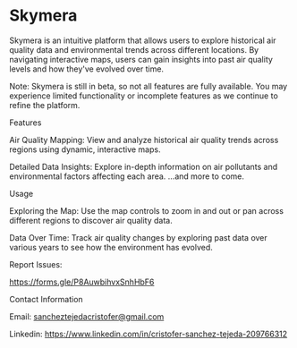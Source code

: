 # Skymera
Skymera is an intuitive platform that allows users to explore historical air quality data and environmental trends across different locations. By navigating interactive maps, users can gain insights into past air quality levels and how they've evolved over time.

Note: Skymera is still in beta, so not all features are fully available. You may experience limited functionality or incomplete features as we continue to refine the platform.

Features

Air Quality Mapping: View and analyze historical air quality trends across regions using dynamic, interactive maps.

Detailed Data Insights: Explore in-depth information on air pollutants and environmental factors affecting each area.
…and more to come.

Usage

Exploring the Map: Use the map controls to zoom in and out or pan across different regions to discover air quality data.

Data Over Time: Track air quality changes by exploring past data over various years to see how the environment has evolved.

Report Issues:

https://forms.gle/P8AuwbihvxSnhHbF6

Contact Information

Email: sancheztejedacristofer@gmail.com

Linkedin:  https://www.linkedin.com/in/cristofer-sanchez-tejeda-209766312

